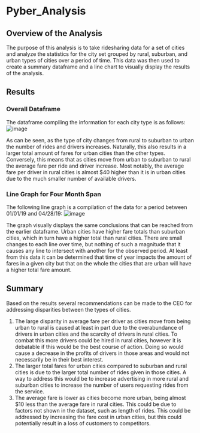 # Pyber_Analysis
## Overview of the Analysis

The purpose of this analysis is to take ridesharing data for a set of cities and analyze the statistics for the city set grouped by rural, suburban, and urban types of cities over a period of time. This data was then used to create a summary dataframe and a line chart to visually display the results of the analysis. 

## Results

### Overall Dataframe

The dataframe compiling the information for each city type is as follows:
![image](https://user-images.githubusercontent.com/92831138/146031783-b70cf77b-efb4-4e2d-8dc8-315f90eada9e.png)

As can be seen, as the type of city changes from rural to suburban to urban the number of rides and drivers increases. Naturally, this also results in a larger total amount of fares for urban cities than the other types. Conversely, this means that as cities move from urban to suburban to rural the average fare per ride and driver increase. Most notably, the average fare per driver in rural cities is almost $40 higher than it is in urban cities due to the much smaller number of available drivers. 

### Line Graph for Four Month Span

The following line graph is a compilation of the data for a period between 01/01/19 and 04/28/19:
![image](https://user-images.githubusercontent.com/92831138/146596159-6c291a04-bfa1-4f55-bc1f-e6d93b88ee0d.png)

The graph visually displays the same conclusions that can be reached from the earlier dataframe. Urban cities have higher fare totals than suburban cities, which in turn have a higher total than rural cities. There are small changes to each line over time, but nothing of such a magnitude that it causes any line to intersect with another for the observed period. At least from this data it can be determined that time of year impacts the amount of fares in a given city but that on the whole the cities that are urban will have a higher total fare amount. 

## Summary

Based on the results several recommendations can be made to the CEO for addressing disparities between the types of cities.

1. The large disparity in average fare per driver as cities move from being urban to rural is caused at least in part due to the overabundance of drivers in urban cities and the scarcity of drivers in rural cities. To combat this more drivers could be hired in rural cities, however it is debatable if this would be the best course of action. Doing so would cause a decrease in the profits of drivers in those areas and would not necessarily be in their best interest. 
2. The larger total fares for urban cities compared to suburban and rural cities is due to the larger total number of rides given in those cities. A way to address this would be to increase advertising in more rural and suburban cities to increase the number of users requesting rides from the service.
3. The average fare is lower as cities become more urban, being almost $10 less than the average fare in rural cities. This could be due to factors not shown in the dataset, such as length of rides. This could be addressed by increasing the fare cost in urban cities, but this could potentially result in a loss of customers to competitors. 
